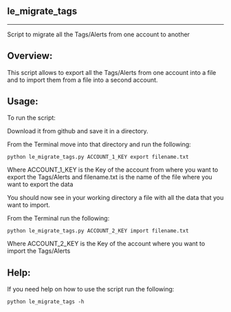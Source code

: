 le\_migrate\_tags
-------------------
-------------------

Script to migrate all the Tags/Alerts from one account to another

Overview:
-------

This script allows to export all the Tags/Alerts from one account into a file and to import them from a file into a second account.


Usage:
------


To run the script:

Download it from github and save it in a directory. 

From the Terminal move into that directory and run the following: 

	python le_migrate_tags.py ACCOUNT_1_KEY export filename.txt

Where ACCOUNT\_1\_KEY is the Key of the account from where you want to export the Tags/Alerts and filename.txt is the name of the file where you want to export the data

You should now see in your working directory a file with all the data that you want to import.

From the Terminal run the following:

	python le_migrate_tags.py ACCOUNT_2_KEY import filename.txt

Where ACCOUNT\_2_KEY is the Key of the account where you want to import the Tags/Alerts


Help:
-----

If you need help on how to use the script run the following:

	python le_migrate_tags -h

